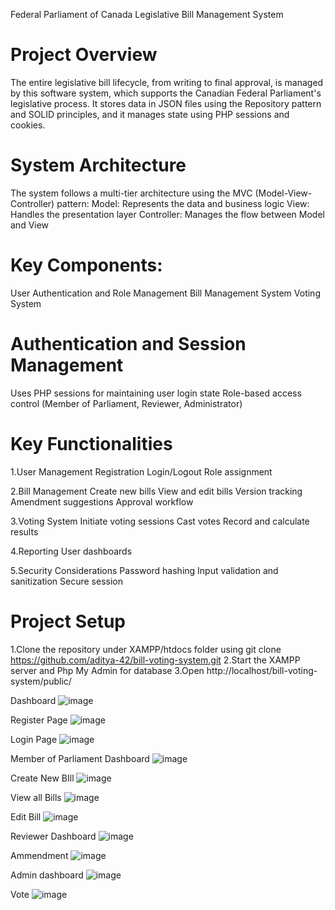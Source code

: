Federal Parliament of Canada Legislative Bill Management System

# Project Overview
The entire legislative bill lifecycle, from writing to final approval, is managed by this software system, which supports the Canadian Federal Parliament's legislative process. It stores data in JSON files using the Repository pattern and SOLID principles, and it manages state using PHP sessions and cookies.

# System Architecture
The system follows a multi-tier architecture using the MVC (Model-View-Controller) pattern:
Model: Represents the data and business logic
View: Handles the presentation layer
Controller: Manages the flow between Model and View

# Key Components:
User Authentication and Role Management
Bill Management System
Voting System

# Authentication and Session Management
Uses PHP sessions for maintaining user login state
Role-based access control (Member of Parliament, Reviewer, Administrator)

# Key Functionalities
1.User Management
Registration
Login/Logout
Role assignment

2.Bill Management
Create new bills
View and edit bills
Version tracking
Amendment suggestions
Approval workflow

3.Voting System
Initiate voting sessions
Cast votes
Record and calculate results

4.Reporting
User dashboards

5.Security Considerations
Password hashing
Input validation and sanitization
Secure session

# Project Setup
1.Clone the repository under XAMPP/htdocs folder using git clone https://github.com/aditya-42/bill-voting-system.git 
2.Start the XAMPP server and Php My Admin for database 
3.Open http://localhost/bill-voting-system/public/ 



Dashboard
 ![image](https://github.com/user-attachments/assets/0d1c6edd-7ba8-419f-906f-e233e530d14d)

Register Page
 ![image](https://github.com/user-attachments/assets/0ff841f1-f572-481f-90bf-ce4bdd51b92c)

Login Page
![image](https://github.com/user-attachments/assets/dbc9942a-ff33-4f5f-a3b1-f4cead9ca695)


Member of Parliament Dashboard
 ![image](https://github.com/user-attachments/assets/90893fc9-427b-4fda-b0f9-c78b2d49f78c)




Create New BIll
 ![image](https://github.com/user-attachments/assets/c8e58df2-0beb-429c-abd4-dd9561388c30)


View all Bills 
 ![image](https://github.com/user-attachments/assets/766d3715-c8f9-49fe-a1ff-6ae11cc4eec4)

Edit Bill
![image](https://github.com/user-attachments/assets/5aa04002-3148-4a6b-a7ff-b7705cd2cf26)

 
Reviewer Dashboard
 ![image](https://github.com/user-attachments/assets/79c0c44c-1380-468e-9e79-faabce65e309)

Ammendment
![image](https://github.com/user-attachments/assets/7e0abf41-2099-4023-b44f-d5f405c9dbb5)

 
Admin dashboard
 ![image](https://github.com/user-attachments/assets/b44d5926-de42-4337-bef1-40ca5bc2c3c7)

Vote
![image](https://github.com/user-attachments/assets/7371a39c-513f-44fd-a80e-d10132900457)


 

 




